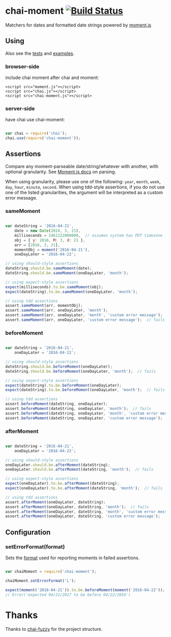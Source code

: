 # chai-moment [![Build Status](https://travis-ci.org/picardy/chai-moment.svg?branch=master)](https://travis-ci.org/picardy/chai-moment)

Matchers for dates and formatted date strings powered by [moment.js](http://momentjs.com/)

## Using

Also see the [tests](https://github.com/picardy/chai-moment/tree/master/test/) and [examples](https://github.com/picardy/chai-moment/tree/master/examples/).

### browser-side

include chai moment after chai and moment:

    <script src="moment.js"></script>
    <script src="chai.js"></script>
    <script src="chai-moment.js"></script>

### server-side

have chai use chai-moment:

```javascript

var chai = require('chai');
chai.use(require('chai-moment'));

```

## Assertions

Compare any moment-parseable date/string/whatever with another, with optional granularity.  See [Moment.js docs](http://momentjs.com/docs/#/parsing/) on parsing.

When using granularity, please use one of the following: `year`, `month`, `week`, `day`, `hour`, `minute`, `second`.  When using tdd-style assertions, if you do not use one of the listed granularities, the argument will be interpreted as a custom error message.

### sameMoment

```javascript

var dateString = '2016-04-21',
    date = new Date(2016, 3, 21),
    milliseconds = 1461222000000,  // assumes system has PDT timezone
    obj = { y: 2016, M: 3, d: 21 },
    arr = [2016, 3, 21],
    momentObj = moment('2016-04-21'),
    oneDayLater = '2016-04-22';

// using should-style assertions
dateString.should.be.sameMoment(date);
dateString.should.be.sameMoment(oneDayLater, 'month');

// using expect-style assertions
expect(milliseconds).to.be.sameMoment(obj);
expect(dateString).to.be.sameMoment(oneDayLater, 'month');

// using tdd assertions
assert.sameMoment(arr, momentObj);
assert.sameMoment(arr, oneDayLater, 'month');
assert.sameMoment(arr, oneDayLater, 'month', 'custom error message');
assert.sameMoment(arr, oneDayLater, 'custom error message');  // fails

```

### beforeMoment

```javascript

var dateString = '2016-04-21',
    oneDayLater = '2016-04-22';

// using should-style assertions
dateString.should.be.beforeMoment(oneDayLater);
dateString.should.be.beforeMoment(oneDayLater, 'month');  // fails

// using expect-style assertions
expect(dateString).to.be.beforeMoment(oneDayLater);
expect(dateString).to.be.beforeMoment(oneDayLater, 'month');  // fails

// using tdd assertions
assert.beforeMoment(dateString, oneDayLater);
assert.beforeMoment(dateString, oneDayLater, 'month');  // fails
assert.beforeMoment(dateString, oneDayLater, 'month', 'custom error message');  // fails
assert.beforeMoment(dateString, oneDayLater, 'custom error message');

```

### afterMoment

```javascript

var dateString = '2016-04-21',
    oneDayLater = '2016-04-22';

// using should-style assertions
oneDayLater.should.be.afterMoment(dateString);
oneDayLater.should.be.afterMoment(dateString, 'month');  // fails

// using expect-style assertions
expect(oneDayLater).to.be.afterMoment(dateString);
expect(oneDayLater).to.be.afterMoment(dateString, 'month');  // fails

// using tdd assertions
assert.afterMoment(oneDayLater, dateString);
assert.afterMoment(oneDayLater, dateString, 'month');  // fails
assert.afterMoment(oneDayLater, dateString, 'month', 'custom error message');  // fails
assert.afterMoment(oneDayLater, dateString, 'custom error message');

```

## Configuration

### setErrorFormat(format)

Sets the [format](http://momentjs.com/docs/#/displaying/) used for reporting moments in failed assertions.

```javascript

var chaiMoment = require('chai-moment');

chaiMoment.setErrorFormat('L');

expect(moment('2016-04-21')).to.be.beforeMoment(moment('2016-04-22'));
// Error('expected 04/21/2017 to be before 04/22/2016')

```

# Thanks

Thanks to [chai-fuzzy](https://github.com/elliotf/chai-fuzzy) for the project structure.

